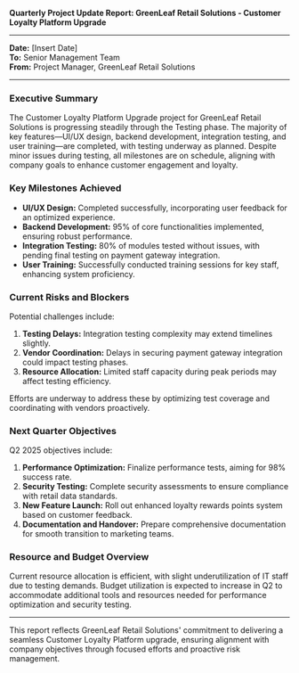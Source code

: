 

**Quarterly Project Update Report: GreenLeaf Retail Solutions - Customer Loyalty Platform Upgrade**

---

**Date:** [Insert Date]  
**To:** Senior Management Team  
**From:** Project Manager, GreenLeaf Retail Solutions  

---

### Executive Summary

The Customer Loyalty Platform Upgrade project for GreenLeaf Retail Solutions is progressing steadily through the Testing phase. The majority of key features—UI/UX design, backend development, integration testing, and user training—are completed, with testing underway as planned. Despite minor issues during testing, all milestones are on schedule, aligning with company goals to enhance customer engagement and loyalty.

### Key Milestones Achieved

- **UI/UX Design:** Completed successfully, incorporating user feedback for an optimized experience.
- **Backend Development:** 95% of core functionalities implemented, ensuring robust performance.
- **Integration Testing:** 80% of modules tested without issues, with pending final testing on payment gateway integration.
- **User Training:** Successfully conducted training sessions for key staff, enhancing system proficiency.

### Current Risks and Blockers

Potential challenges include:

1. **Testing Delays:** Integration testing complexity may extend timelines slightly.
2. **Vendor Coordination:** Delays in securing payment gateway integration could impact testing phases.
3. **Resource Allocation:** Limited staff capacity during peak periods may affect testing efficiency.

Efforts are underway to address these by optimizing test coverage and coordinating with vendors proactively.

### Next Quarter Objectives

Q2 2025 objectives include:

1. **Performance Optimization:** Finalize performance tests, aiming for 98% success rate.
2. **Security Testing:** Complete security assessments to ensure compliance with retail data standards.
3. **New Feature Launch:** Roll out enhanced loyalty rewards points system based on customer feedback.
4. **Documentation and Handover:** Prepare comprehensive documentation for smooth transition to marketing teams.

### Resource and Budget Overview

Current resource allocation is efficient, with slight underutilization of IT staff due to testing demands. Budget utilization is expected to increase in Q2 to accommodate additional tools and resources needed for performance optimization and security testing.

---

This report reflects GreenLeaf Retail Solutions' commitment to delivering a seamless Customer Loyalty Platform upgrade, ensuring alignment with company objectives through focused efforts and proactive risk management.